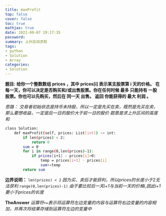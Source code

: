 ```yaml
---
title: maxProfit
top: false
cover: false
toc: true
mathjax: true
date: 2021-09-07 19:17:35
password:
summary: 上升区间求和
tags:
- python
- Solution
- Array
categories:
- Solution
---
```


**题目:**
**给你一个整数数组 prices ，其中 prices[i] 表示某支股票第 i 天的价格。**
**在每一天，你可以决定是否购买和/或出售股票。你在任何时候 最多 只能持有 一股 股票。你也可以先购买，然后在 同一天 出售。**
**返回 你能获得的 最大 利润 。**

*思路：*
*交易者初始状态是持币未持股，所以一定是先买在卖，既然是先买在卖，那么要想收益，一定是后一日的股价大于前一日的股价*
*题意是求上升区间的高度和*

```sh
class Solution:
    def maxProfit(self, prices: List[int]) -> int:
        if len(prices) < 2:
            return 0
        sum = 0 
        for i in range(0,len(prices)-1):
            if prices[i+1] - prices[i]>0:
                temp = prices[i+1] - prices[i]
                sum+=temp
        return sum
```

**边界说明：**
<code>len(prices) < 2</code>
*因为买、卖后才能获利，所以prices的长度小于2无法获利*
<code>range(0,len(prices)-1)</code>
*由于要比较后一天i+1与当前一天的价格i,因此i+1要小于prices的长度*

**TheAnswer**
*运算符<code>+=</code>表示将运算符左边变量的内容与运算符右边变量的内容相加，并再次将结果存储到运算符左边的变量中*

